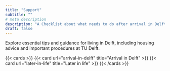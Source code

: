 ```yaml
---
title: "Support"
subtitle: ""
# meta description
description: "A Checklist about what needs to do after arrival in Delft"
draft: false
---
```


Explore essential tips and guidance for living in Delft, including housing advice and important procedures at TU Delft.

{{< cards >}}
  {{< card url="arrival-in-delft" title="Arrival in Delft" >}}
  {{< card url="later-in-life" title="Later in life" >}}
{{< /cards >}}

